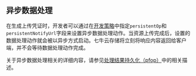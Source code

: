 <a name="persistent-op"></a>
## 异步数据处理

在生成上传凭证时，开发者可以通过在[开发策略]()中指定`persistentOp`和`persistentNotifyUrl`字段来设置异步数据处理动作。当资源上传完成后，设置的数据处理动作就会被以异步方式启动。七牛云存储将立刻将响应内容返回给客户端，并不会等待数据处理动作完成。

关于异步数据处理相关的详细内容，请参见[处理结果持久化（pfop）]()中的相关描述。